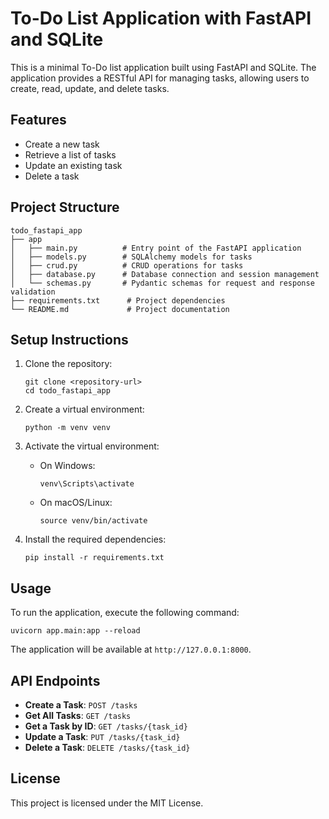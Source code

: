 # To-Do List Application with FastAPI and SQLite

This is a minimal To-Do list application built using FastAPI and SQLite. The application provides a RESTful API for managing tasks, allowing users to create, read, update, and delete tasks.

## Features

- Create a new task
- Retrieve a list of tasks
- Update an existing task
- Delete a task

## Project Structure

```
todo_fastapi_app
├── app
│   ├── main.py          # Entry point of the FastAPI application
│   ├── models.py        # SQLAlchemy models for tasks
│   ├── crud.py          # CRUD operations for tasks
│   ├── database.py      # Database connection and session management
│   └── schemas.py       # Pydantic schemas for request and response validation
├── requirements.txt      # Project dependencies
└── README.md             # Project documentation
```

## Setup Instructions

1. Clone the repository:
   ```
   git clone <repository-url>
   cd todo_fastapi_app
   ```

2. Create a virtual environment:
   ```
   python -m venv venv
   ```

3. Activate the virtual environment:
   - On Windows:
     ```
     venv\Scripts\activate
     ```
   - On macOS/Linux:
     ```
     source venv/bin/activate
     ```

4. Install the required dependencies:
   ```
   pip install -r requirements.txt
   ```

## Usage

To run the application, execute the following command:

```
uvicorn app.main:app --reload
```

The application will be available at `http://127.0.0.1:8000`.

## API Endpoints

- **Create a Task**: `POST /tasks`
- **Get All Tasks**: `GET /tasks`
- **Get a Task by ID**: `GET /tasks/{task_id}`
- **Update a Task**: `PUT /tasks/{task_id}`
- **Delete a Task**: `DELETE /tasks/{task_id}`

## License

This project is licensed under the MIT License.